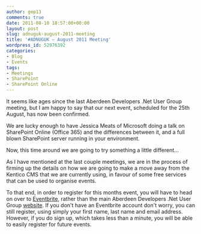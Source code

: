 ```yaml
---
author: gep13
comments: true
date: 2011-08-10 18:57:00+00:00
layout: post
slug: adnuguk-august-2011-meeting
title: '#ADNUGUK – August 2011 Meeting'
wordpress_id: 52976392
categories:
- Blog
- Events
tags:
- Meetings
- SharePoint
- SharePoint Online
---
```


It seems like ages since the last Aberdeen Developers .Net User Group meeting, but I am happy to say that our next event, scheduled for the 25th August, has now been confirmed.




We are lucky enough to have Jessica Meats of Microsoft doing a talk on SharePoint Online (Office 365) and the differences between it, and a full blown SharePoint server running in your environment.




Now, this time around we are going to try something a little different…




As I have mentioned at the last couple meetings, we are in the process of firming up the details on how we are going to make a move away from the Kentico CMS that we are currently using, in favour of some free services that can be used to organise events.




To that end, in order to register for this months event, you will have to head on over to [Eventbrite](http://adnuguk.eventbrite.com/), rather than the main Aberdeen Developers .Net User Group [website](http://www.aberdeendevelopers.co.uk/). If you don't have an Eventbrite account don't worry, you can still register, using simply your first name, last name and email address. However, if you do sign up, which takes less than a minute, you will be able to easily register for future events.
